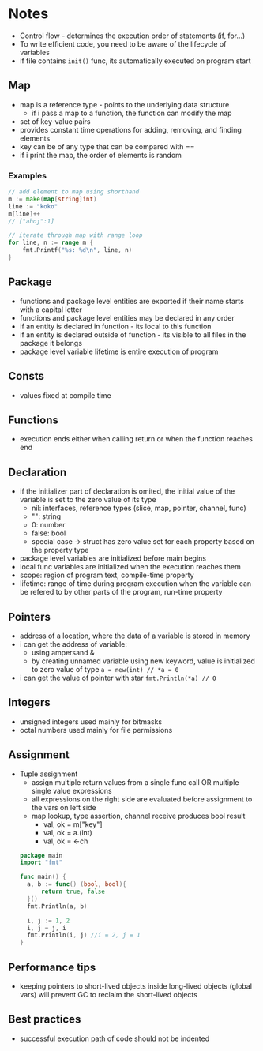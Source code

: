 # Notes
- Control flow - determines the execution order of statements (if, for...)
- To write efficient code, you need to be aware of the lifecycle of variables
- if file contains `init()` func, its automatically executed on program start



## Map
- map is a reference type - points to the underlying data structure
    - if i pass a map to a function, the function can modify the map
- set of key-value pairs
- provides constant time operations for adding, removing, and finding elements
- key can be of any type that can be compared with ==
- if i print the map, the order of elements is random
### Examples
```go
// add element to map using shorthand
m := make(map[string]int)
line := "koko"
m[line]++
// ["ahoj":1] 

// iterate through map with range loop
for line, n := range m {
    fmt.Printf("%s: %d\n", line, n)
}
```

## Package
- functions and package level entities are exported if their name starts with a capital letter
- functions and package level entities may be declared in any order
- if an entity is declared in function - its local to this function
- if an entity is declared outside of function - its visible to all files in the package it belongs
- package level variable lifetime is entire execution of program

## Consts
- values fixed at compile time

## Functions
- execution ends either when calling return or when the function reaches end

## Declaration
- if the initializer part of declaration is omited, the initial value of the variable is set to the zero value of its type
    - nil: interfaces, reference types (slice, map, pointer, channel, func)
    - "": string
    - 0: number
    - false: bool
    - special case -> struct has zero value set for each property based on the property type
- package level variables are initialized before main begins
- local func variables are initialized when the execution reaches them
- scope: region of program text, compile-time property
- lifetime: range of time during program execution when the variable can be refered to by other parts of the program, run-time property

## Pointers
- address of a location, where the data of a variable is stored in memory
- i can get the address of variable:
    - using ampersand &
    - by creating unnamed variable using new keyword, value is initialized to zero value of type `a = new(int) // *a = 0`
- i can get the value of pointer with star `fmt.Println(*a) // 0`

## Integers
- unsigned integers used mainly for bitmasks
- octal numbers used mainly for file permissions

## Assignment
- Tuple assignment
    - assign multiple return values from a single func call OR multiple single value expressions
    - all expressions on the right side are evaluated before assignment to the vars on left side
    - map lookup, type assertion, channel receive produces bool result
        - val, ok = m["key"]
        - val, ok = a.(int)
        - val, ok = <-ch
  ```go
  package main
  import "fmt"
  
  func main() {
    a, b := func() (bool, bool){
        return true, false
    }()
    fmt.Println(a, b)

   	i, j := 1, 2
	i, j = j, i
    fmt.Println(i, j) //i = 2, j = 1
  }
  ```

## Performance tips
- keeping pointers to short-lived objects inside long-lived objects (global vars) will prevent GC to reclaim the short-lived objects

## Best practices
- successful execution path of code should not be indented